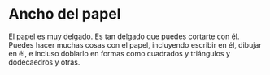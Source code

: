 # Ancho del papel

El papel es muy delgado. Es tan delgado que puedes cortarte con él. Puedes hacer
muchas cosas con el papel, incluyendo escribir en él, dibujar en él, e incluso
doblarlo en formas como cuadrados y triángulos y dodecaedros y otras.
